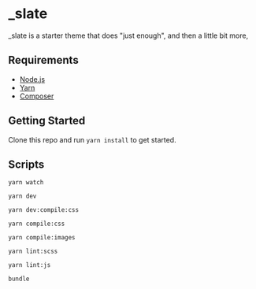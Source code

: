 # _slate

_slate is a starter theme that does "just enough", and then a little bit more,

## Requirements 

* [Node.js](https://nodejs.org/en/)
* [Yarn](https://classic.yarnpkg.com/en/docs/install/)
* [Composer](https://getcomposer.org/download/)

## Getting Started

Clone this repo and run `yarn install` to get started.

## Scripts

`yarn watch` 

`yarn dev`

`yarn dev:compile:css`

`yarn compile:css`

`yarn compile:images`

`yarn lint:scss`

`yarn lint:js`

`bundle`